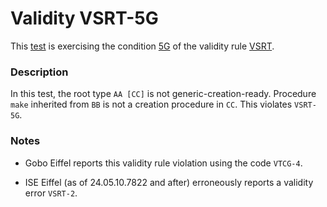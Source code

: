 # Validity VSRT-5G

This [test](.) is exercising the condition [5G](../Readme.md) of the validity rule [VSRT](../../vsrt/Readme.md).

### Description

In this test, the root type `AA [CC]` is not generic-creation-ready. Procedure `make` inherited from `BB` is not a creation procedure in `CC`. This violates `VSRT-5G`.

### Notes

* Gobo Eiffel reports this validity rule violation using the code `VTCG-4`.

* ISE Eiffel (as of 24.05.10.7822 and after) erroneously reports a validity error `VSRT-2`.
